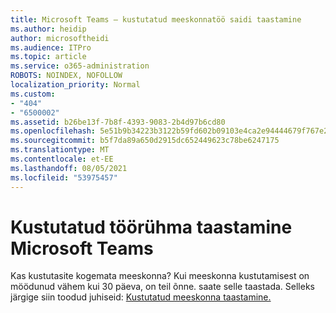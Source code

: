 ```yaml
---
title: Microsoft Teams – kustutatud meeskonnatöö saidi taastamine
ms.author: heidip
author: microsoftheidi
ms.audience: ITPro
ms.topic: article
ms.service: o365-administration
ROBOTS: NOINDEX, NOFOLLOW
localization_priority: Normal
ms.custom:
- "404"
- "6500002"
ms.assetid: b26be13f-7b8f-4393-9083-2b4d97b6cd80
ms.openlocfilehash: 5e51b9b34223b3122b59fd602b09103e4ca2e94444679f767e2a7005a9928694
ms.sourcegitcommit: b5f7da89a650d2915dc652449623c78be6247175
ms.translationtype: MT
ms.contentlocale: et-EE
ms.lasthandoff: 08/05/2021
ms.locfileid: "53975457"
---
```

# <a name="restoring-a-deleted-team-in-microsoft-teams"></a>Kustutatud töörühma taastamine Microsoft Teams

Kas kustutasite kogemata meeskonna? Kui meeskonna kustutamisest on möödunud vähem kui 30 päeva, on teil õnne. saate selle taastada. Selleks järgige siin toodud juhiseid: [Kustutatud meeskonna taastamine.](https://docs.microsoft.com/microsoftteams/archive-or-delete-a-team#restore-a-deleted-team)
